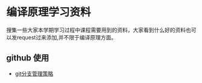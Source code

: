 # 编译原理学习资料

搜集一些大家本学期学习过程中课程需要用到的资料，大家看到什么好的资料也可以发request过来添加,并不限于编译原理方面。

## github 使用
* [git分支管理策略](http://www.ruanyifeng.com/blog/2012/07/git.html)

